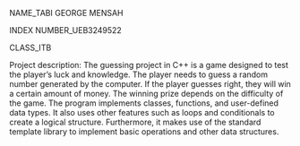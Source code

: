 NAME_TABI GEORGE MENSAH

INDEX NUMBER_UEB3249522

CLASS_ITB

Project description: The guessing project in C++ is a game designed to test the player’s luck and
knowledge. The player needs to guess a random number generated by the
computer. If the player guesses right, they will win a certain amount of money.
The winning prize depends on the difficulty of the game. The program
implements classes, functions, and user-defined data types. It also uses other
features such as loops and conditionals to create a logical structure.
Furthermore, it makes use of the standard template library to implement basic
operations and other data structures.
